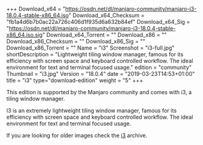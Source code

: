 +++
Download_x64 = "https://osdn.net/dl/manjaro-community/manjaro-i3-18.0.4-stable-x86_64.iso"
Download_x64_Checksum = "fb1a4d6b7b0ac22a726c406d1f935d6a632b84ef"
Download_x64_Sig = "https://osdn.net/dl/manjaro-community/manjaro-i3-18.0.4-stable-x86_64.iso.sig"
Download_x64_Torrent = ""
Download_x86 = ""
Download_x86_Checksum = ""
Download_x86_Sig = ""
Download_x86_Torrent = ""
Name = "i3"
Screenshot = "i3-full.jpg"
shortDescription = "Lightweight tiling window manager, famous for its efficiency with screen space and keyboard controlled workflow. The ideal environment for text and terminal focused usage."
edition = "community"
Thumbnail = "i3.jpg"
Version = "18.0.4"
date = "2019-03-23T14:53+01:00"
title = "i3"
type="download-edition"
weight = "5"
+++

This edition is supported by the Manjaro community and comes with i3, a tiling window manager.

I3 is an extremely lightweight tiling window manager, famous for its efficiency with screen space and keyboard controlled workflow. The ideal environment for text and terminal focused usage.

If you are looking for older images check the [i3](https://osdn.net/projects/manjaro-community/storage/z_release_archive/i3) archive.

